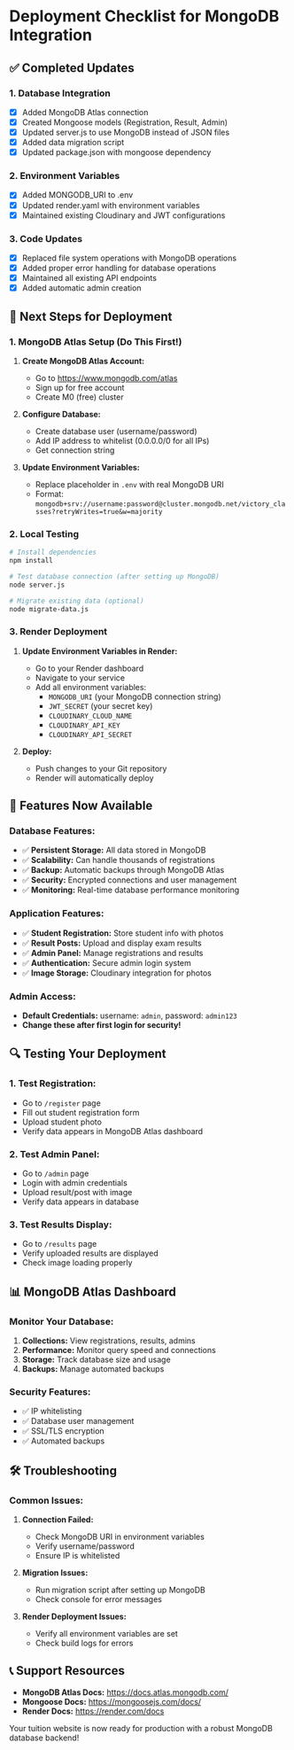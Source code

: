 # Deployment Checklist for MongoDB Integration

## ✅ Completed Updates

### 1. Database Integration
- [x] Added MongoDB Atlas connection
- [x] Created Mongoose models (Registration, Result, Admin)
- [x] Updated server.js to use MongoDB instead of JSON files
- [x] Added data migration script
- [x] Updated package.json with mongoose dependency

### 2. Environment Variables
- [x] Added MONGODB_URI to .env
- [x] Updated render.yaml with environment variables
- [x] Maintained existing Cloudinary and JWT configurations

### 3. Code Updates
- [x] Replaced file system operations with MongoDB operations
- [x] Added proper error handling for database operations
- [x] Maintained all existing API endpoints
- [x] Added automatic admin creation

## 🔧 Next Steps for Deployment

### 1. MongoDB Atlas Setup (Do This First!)
1. **Create MongoDB Atlas Account:**
   - Go to https://www.mongodb.com/atlas
   - Sign up for free account
   - Create M0 (free) cluster

2. **Configure Database:**
   - Create database user (username/password)
   - Add IP address to whitelist (0.0.0.0/0 for all IPs)
   - Get connection string

3. **Update Environment Variables:**
   - Replace placeholder in `.env` with real MongoDB URI
   - Format: `mongodb+srv://username:password@cluster.mongodb.net/victory_classes?retryWrites=true&w=majority`

### 2. Local Testing
```bash
# Install dependencies
npm install

# Test database connection (after setting up MongoDB)
node server.js

# Migrate existing data (optional)
node migrate-data.js
```

### 3. Render Deployment
1. **Update Environment Variables in Render:**
   - Go to your Render dashboard
   - Navigate to your service
   - Add all environment variables:
     - `MONGODB_URI` (your MongoDB connection string)
     - `JWT_SECRET` (your secret key)
     - `CLOUDINARY_CLOUD_NAME`
     - `CLOUDINARY_API_KEY`
     - `CLOUDINARY_API_SECRET`

2. **Deploy:**
   - Push changes to your Git repository
   - Render will automatically deploy

## 🚀 Features Now Available

### Database Features:
- ✅ **Persistent Storage:** All data stored in MongoDB
- ✅ **Scalability:** Can handle thousands of registrations
- ✅ **Backup:** Automatic backups through MongoDB Atlas
- ✅ **Security:** Encrypted connections and user management
- ✅ **Monitoring:** Real-time database performance monitoring

### Application Features:
- ✅ **Student Registration:** Store student info with photos
- ✅ **Result Posts:** Upload and display exam results
- ✅ **Admin Panel:** Manage registrations and results
- ✅ **Authentication:** Secure admin login system
- ✅ **Image Storage:** Cloudinary integration for photos

### Admin Access:
- **Default Credentials:** username: `admin`, password: `admin123`
- **Change these after first login for security!**

## 🔍 Testing Your Deployment

### 1. Test Registration:
- Go to `/register` page
- Fill out student registration form
- Upload student photo
- Verify data appears in MongoDB Atlas dashboard

### 2. Test Admin Panel:
- Go to `/admin` page
- Login with admin credentials
- Upload result/post with image
- Verify data appears in database

### 3. Test Results Display:
- Go to `/results` page
- Verify uploaded results are displayed
- Check image loading properly

## 📊 MongoDB Atlas Dashboard

### Monitor Your Database:
1. **Collections:** View registrations, results, admins
2. **Performance:** Monitor query speed and connections
3. **Storage:** Track database size and usage
4. **Backups:** Manage automated backups

### Security Features:
- ✅ IP whitelisting
- ✅ Database user management
- ✅ SSL/TLS encryption
- ✅ Automated backups

## 🛠️ Troubleshooting

### Common Issues:
1. **Connection Failed:**
   - Check MongoDB URI in environment variables
   - Verify username/password
   - Ensure IP is whitelisted

2. **Migration Issues:**
   - Run migration script after setting up MongoDB
   - Check console for error messages

3. **Render Deployment Issues:**
   - Verify all environment variables are set
   - Check build logs for errors

## 📞 Support Resources

- **MongoDB Atlas Docs:** https://docs.atlas.mongodb.com/
- **Mongoose Docs:** https://mongoosejs.com/docs/
- **Render Docs:** https://render.com/docs

Your tuition website is now ready for production with a robust MongoDB database backend! 